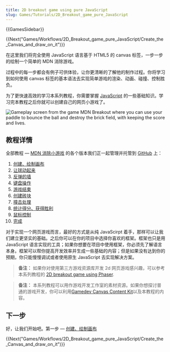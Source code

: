 ```yaml
---
title: 2D breakout game using pure JavaScript
slug: Games/Tutorials/2D_Breakout_game_pure_JavaScript
---
```


{{GamesSidebar}}

{{Next("Games/Workflows/2D_Breakout_game_pure_JavaScript/Create_the_Canvas_and_draw_on_it")}}

在这里我们将完全使用 JavaScript 语言基于 HTML5 的 canvas 标签，一步一步的绘制一个简单的 MDN 消除游戏。

过程中的每一步都会有例子可供体验，让你更清晰的了解他的制作过程。你将学习到如何使用 canvas 标签的基本语法去实现简单游戏的渲染、动画、碰撞、控制胜负。

为了更快速高效的学习本系列教程，你需要掌握 [JavaScript](/zh-CN/docs/Learn/Getting_started_with_the_web/JavaScript_basics) 的一些基础知识。学习完本教程之后你就可以创建自己的网页小游戏了。

![Gameplay screen from the game MDN Breakout where you can use your paddle to bounce the ball and destroy the brick field, with keeping the score and lives.](mdn-breakout-gameplay.png)

## 教程详情

全部教程 — [MDN 消除小游戏](http://breakout.enclavegames.com/lesson10.html) 的各个版本我们正一起管理并托管到 [GitHub](https://github.com/end3r/Canvas-gamedev-workshop) 上：

1. [创建、绘制画布](/zh-CN/docs/Games/Workflows/2D_Breakout_game_pure_JavaScript/Create_the_Canvas_and_draw_on_it)
2. [让球动起来](/zh-CN/docs/Games/Workflows/2D_Breakout_game_pure_JavaScript/Move_the_ball)
3. [反弹的墙](/zh-CN/docs/Games/Workflows/2D_Breakout_game_pure_JavaScript/Bounce_off_the_walls)
4. [键盘操作](/zh-CN/docs/Games/Workflows/2D_Breakout_game_pure_JavaScript/Paddle_and_keyboard_controls)
5. [游戏结束](/zh-CN/docs/Games/Workflows/2D_Breakout_game_pure_JavaScript/Game_over)
6. [创建砖块](/zh-CN/docs/Games/Workflows/2D_Breakout_game_pure_JavaScript/Build_the_brick_field)
7. [撞击处理](/zh-CN/docs/Games/Workflows/2D_Breakout_game_pure_JavaScript/Collision_detection)
8. [统计得分、获得胜利](/zh-CN/docs/Games/Workflows/2D_Breakout_game_pure_JavaScript/Track_the_score_and_win)
9. [鼠标控制](/zh-CN/docs/Games/Workflows/2D_Breakout_game_pure_JavaScript/Mouse_controls)
10. [完成](/zh-CN/docs/Games/Workflows/2D_Breakout_game_pure_JavaScript/Finishing_up)

对于实现一个网页游戏而言，最好的方式是从纯 JavaScirpt 着手，那样可以让我们建立更坚实的基础。之后你可以在你的项目中选择你喜欢的框架。框架也只是用 JavaScript 语言实现的工具；如果你想要在项目中使用框架，你必须先了解语言本身。框架可以帮你提高开发效率并生成一些基础的内容；但是如果没有达到你的预期，你只能慢慢调试或者使用原生 JavaScript 去实现解决方案。

> **备注：** 如果你对使用第三方游戏资源库开发 2d 网页游戏感兴趣，可以参考本系列教程的 [2D breakout game using Phaser](/zh-CN/docs/Games/Workflows/2D_breakout_game_Phaser).

> **备注：** 本系列教程可以用作游戏开发工作室的素材资源。如果你想探讨普通的游戏开发，你可以利用[Gamedev Canvas Content Kit](https://github.com/end3r/Gamedev-Canvas-Content-Kit)以及本教程的内容。

## 下一步

好，让我们开始吧。第一步 — [创建、绘制画布](/zh-CN/docs/Games/Workflows/2D_Breakout_game_pure_JavaScript/Create_the_Canvas_and_draw_on_it)

{{Next("Games/Workflows/2D_Breakout_game_pure_JavaScript/Create_the_Canvas_and_draw_on_it")}}
